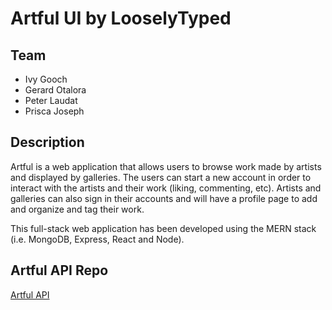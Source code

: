 # Artful UI by LooselyTyped

## Team

- Ivy Gooch
- Gerard Otalora
- Peter Laudat
- Prisca Joseph

## Description

Artful is a web application that allows users to browse work made by artists and displayed by galleries. The users can start a new account in order to interact with the artists and their work (liking, commenting, etc). Artists and galleries can also sign in their accounts and will have a profile page to add and organize and tag their work.

This full-stack web application has been developed using the MERN stack (i.e. MongoDB, Express, React and Node).

## Artful API Repo

[Artful API](https://github.ccs.neu.edu/NEU-CS5610-SU20/GroupProject_LooselyTyped_API)
